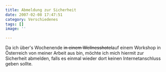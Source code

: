 ```yaml
---
title: Abmeldung zur Sicherheit
date: 2007-02-08 17:47:51
category: Verschiedenes
tags: []
image: ''

---
```


Da ich über's Wochenende ~~in einem Wellnesshotel~~auf einem Workshop in Österreich von meiner Arbeit aus bin, möchte ich mich hiermit zur Sicherheit abmelden, falls es einmal wieder dort keinen Internetanschluss geben sollte.
